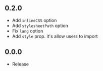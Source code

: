 ## 0.2.0
- Add `inlineCSS` option
- Add `stylesheetPath` option
- Fix `lang` option
- Add `style` prop. it's allow users to import

## 0.0.0
- Release
